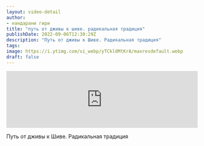 ```yaml
---
layout: video-detail
author:
- нандарани гири
title: "путь от дживы к шиве. радикальная традиция"
publishDate: 2022-09-06T12:30:29Z
description: "Путь от дживы к Шиве. Радикальная традиция"
tags: 
image: https://i.ytimg.com/vi_webp/yTCkldMtKrA/maxresdefault.webp
draft: false
---
```


<iframe width="100%" src="https://www.youtube.com/embed/yTCkldMtKrA" frameborder="0" allowfullscreen=""></iframe> 

 Путь от дживы к Шиве. Радикальная традиция

  

 